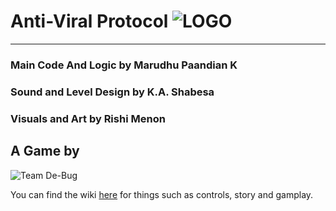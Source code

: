 # Anti-Viral Protocol ![LOGO](https://i.imgur.com/TupVtfV.png)
***
### Main Code And Logic by Marudhu Paandian K
### Sound and Level Design by K.A. Shabesa
### Visuals and Art by Rishi Menon

## A Game by 

![Team De-Bug](https://i.imgur.com/C3eA4g8.png)

You can find the wiki [here](https://github.com/Team-De-bug/Anti-Viral-Protocol/wiki) for things such as controls, story and gamplay.

